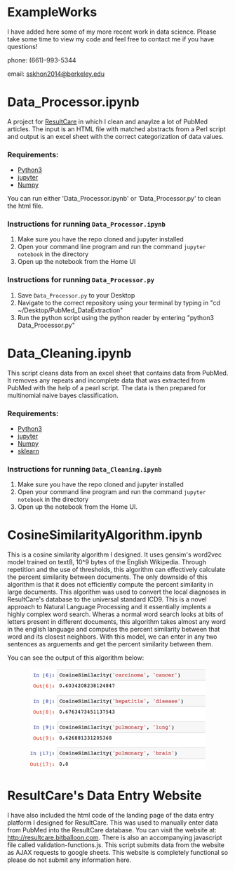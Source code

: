 # ExampleWorks
I have added here some of my more recent work in data science. Please take some time to view my code and feel free to contact me if you have questions!

phone: (661)-993-5344

email: sskhon2014@berkeley.edu


# Data_Processor.ipynb
A project for [ResultCare](https://www.resultcare.com/) in which I clean and anaylze a lot of PubMed articles. The input is an HTML file with matched abstracts from a Perl script and output is an excel sheet with the correct categorization of data values.



### Requirements:
* [Python3](https://www.python.org/downloads/)
* [jupyter](http://jupyter.org/install.html)
* [Numpy](https://scipy.org/install.html)


You can run either 'Data_Processor.ipynb' or 'Data_Processor.py' to clean the html file. 

### Instructions for running `Data_Processor.ipynb`
1. Make sure you have the repo cloned and jupyter installed
2. Open your command line program and run the command `jupyter notebook` in the directory
3. Open up the notebook from the Home UI


### Instructions for running `Data_Processor.py`
1. Save  `Data_Processor.py` to your Desktop
2. Navigate to the correct repository using your terminal by typing in "cd ~/Desktop/PubMed_DataExtraction"
3. Run the python script using the python reader by entering "python3 Data_Processor.py"

# Data_Cleaning.ipynb
This script cleans data from an excel sheet that contains data from PubMed. It removes any repeats and incomplete data that was extracted from PubMed with the help of a pearl script. The data is then prepared for multinomial naive bayes classification. 

### Requirements:
* [Python3](https://www.python.org/downloads/)
* [jupyter](http://jupyter.org/install.html)
* [Numpy](https://scipy.org/install.html)
* [sklearn](http://scikit-learn.org/stable/install.html)


### Instructions for running `Data_Cleaning.ipynb`
1. Make sure you have the repo cloned and jupyter installed
2. Open your command line program and run the command `jupyter notebook` in the directory
3. Open up the notebook from the Home UI.

# CosineSimilarityAlgorithm.ipynb
This is a cosine similarity algorithm I designed. It uses gensim's word2vec model trained on text8, 10^9 bytes of the English Wikipedia. Through repetition and the use of thresholds, this algorithm can effectively calculate the percent similarity between documents. The only downside of this algorithm is that it does not efficiently compute the percent similarity in large documents. This algorithm was used to convert the local diagnoses in ResultCare's database to the universal standard ICD9. This is a novel approach to Natural Language Processing and it essentially implents a highly complex word search. Wheras a normal word search looks at bits of letters present in different documents, this algorithm takes almost any word in the english language and computes the percent similarity between that word and its closest neighbors. With this model, we can enter in any two sentences as arguements and get the percent similarity between them. 

You can see the output of this algorithm below:

<p align="center">
  <img src="screenshot.png" width="400"/>
  </p>
  
# ResultCare's Data Entry Website 
I have also included the html code of the landing page of the data entry platform I designed for ResultCare. This was used to manually enter data from PubMed into the ResultCare database. You can visit the website at: http://resultcare.bitballoon.com.
There is also an accompanying javascript file called validation-functions.js. This script submits data from the website as AJAX requests to google sheets. This website is completely functional so please do not submit any information here. 


